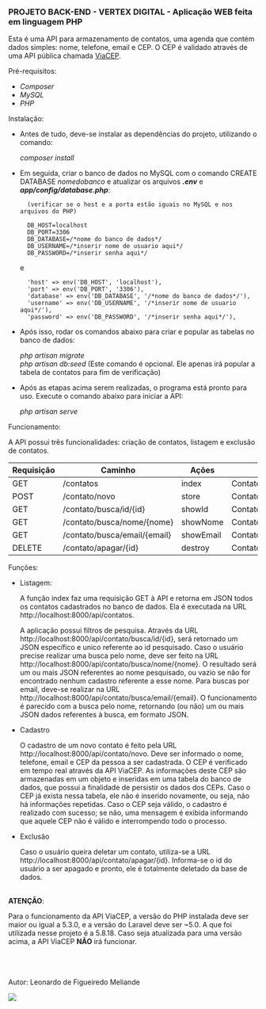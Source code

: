 ### PROJETO BACK-END - VERTEX DIGITAL - Aplicação WEB feita em linguagem PHP

Esta é uma API para armazenamento de contatos, uma agenda que contém dados simples: nome, telefone, email e CEP. O CEP é validado através de uma API pública chamada <a href="https://viacep.com.br/">ViaCEP</a>.

Pré-requisitos:

- <i>Composer</i>
- <i>MySQL</i>
- <i>PHP</i>

Instalação:

- Antes de tudo, deve-se instalar as dependências do projeto, utilizando o comando:

    <i>composer install</i>

- Em seguida, criar o banco de dados no MySQL com o comando CREATE DATABASE <i>nomedobanco</i> e atualizar os arquivos <i><b>.env</i></b> e <i><b>app/config/database.php</i></b>:

        (verificar se o host e a porta estão iguais no MySQL e nos arquivos do PHP)

        DB_HOST=localhost
        DB_PORT=3306
        DB_DATABASE=/*nome do banco de dados*/
        DB_USERNAME=/*inserir nome de usuario aqui*/
        DB_PASSWORD=/*inserir senha aqui*/

    e

        'host' => env('DB_HOST', 'localhost'),
        'port' => env('DB_PORT', '3306'),
        'database' => env('DB_DATABASE', '/*nome do banco de dados*/'),
        'username' => env('DB_USERNAME', '/*inserir nome de usuario aqui*/'),
        'password' => env('DB_PASSWORD', '/*inserir senha aqui*/'),

- Após isso, rodar os comandos abaixo para criar e popular as tabelas no banco de dados:

    <i>php artisan migrate<br></i>
    <i>php artisan db:seed</i> (Este comando é opcional. Ele apenas irá popular a tabela de contatos para fim de verificação)

- Após as etapas acima serem realizadas, o programa está pronto para uso. Execute o comando abaixo para iniciar a API:

    <i>php artisan serve</i>

Funcionamento:

A API possui três funcionalidades: criação de contatos, listagem e exclusão de contatos.

Requisição   | Caminho                          | Ações        | Nome da rota
-------------|----------------------------------|--------------|------------------
GET          | /contatos                        | index        | ContatoController@index
POST         | /contato/novo                    | store        | ContatoController@store
GET          | /contato/busca/id/{id}           | showId       | ContatoController@showId
GET          | /contato/busca/nome/{nome}       | showNome     | ContatoController@showNome
GET          | /contato/busca/email/{email}     | showEmail    | ContatoController@showEmail
DELETE       | /contato/apagar/{id}             | destroy      | ContatoController@destroy

Funções:

- Listagem:

    A função index faz uma requisição GET à API e retorna em JSON todos os contatos cadastrados no banco de dados. Ela é executada na URL http://localhost:8000/api/contatos.

    A aplicação possui filtros de pesquisa. Através da URL http://localhost:8000/api/contato/busca/id/{id}, será retornado um JSON específico e unico referente ao id pesquisado. Caso o usuário precise realizar uma busca pelo nome, deve ser feito na URL http://localhost:8000/api/contato/busca/nome/{nome}. O resultado será um ou mais JSON referentes ao nome pesquisado, ou vazio se não for encontrado nenhum cadastro referente a esse nome. Para buscas por email, deve-se realizar na URL http://localhost:8000/api/contato/busca/email/{email}. O funcionamento é parecido com a busca pelo nome, retornando (ou não) um ou mais JSON dados referentes à busca, em formato JSON.

- Cadastro

    O cadastro de um novo contato é feito pela URL http://localhost:8000/api/contato/novo. Deve ser informado o nome, telefone, email e CEP da pessoa a ser cadastrada. O CEP é verificado em tempo real através da API ViaCEP. As informações deste CEP são armazenadas em um objeto e inseridas em uma tabela do banco de dados, que possui a finalidade de persistir os dados dos CEPs. Caso o CEP já exista nessa tabela, ele não é inserido novamente, ou seja, não há informações repetidas. Caso o CEP seja válido, o cadastro é realizado com sucesso; se não, uma mensagem é exibida informando que aquele CEP não é válido e interrompendo todo o processo.

- Exclusão

    Caso o usuário queira deletar um contato, utiliza-se a URL http://localhost:8000/api/contato/apagar/{id}. Informa-se o id do usuário a ser apagado e pronto, ele é totalmente deletado da base de dados.
    <br>
    <br>
    
<b>ATENÇÃO</b>:

Para o funcionamento da API ViaCEP, a versão do PHP instalada deve ser maior ou igual a 5.3.0, e a versão do Laravel deve ser ~5.0. A que foi utilizada nesse projeto é a 5.8.18. Caso seja atualizada para uma versão acima, a API ViaCEP <b>NÃO</b> irá funcionar.
<br>
    <br>
    <br>
    <br>

Autor: Leonardo de Figueiredo Meliande

   <IMG SRC="https://pa1.narvii.com/6445/2effbe46653f3c5604386e6802c9e7ea8de0f46a_hq.gif">  
